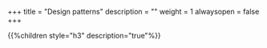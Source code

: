 +++
title = "Design patterns"
description = ""
weight = 1
alwaysopen = false
+++

{{%children style="h3" description="true"%}}
